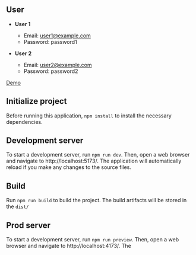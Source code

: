## User

- **User 1**

  - Email: user1@example.com
  - Password: password1

- **User 2**
  - Email: user2@example.com
  - Password: password2

<a href="https://to-do-list-app-kappa-sooty.vercel.app/" target="_blank">Demo</a>

## Initialize project

Before running this application, `npm install` to install the necessary dependencies.

## Development server

To start a development server, run `npm run dev`. Then, open a web browser and navigate to http://localhost:5173/. The application will automatically reload if you make any changes to the source files.

## Build

Run `npm run build` to build the project. The build artifacts will be stored in the `dist/`

## Prod server

To start a development server, run `npm run preview`. Then, open a web browser and navigate to http://localhost:4173/. The
